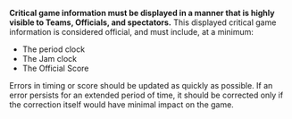**Critical game information must be displayed in a manner that is highly visible to Teams, Officials, and spectators.** This displayed critical game information is considered official, and must include, at a minimum:

- The period clock
- The Jam clock
- The Official Score

Errors in timing or score should be updated as quickly as possible. If an error persists for an extended period of time, it should be corrected only if the correction itself would have minimal impact on the game.
